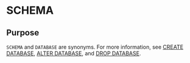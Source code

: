 # SCHEMA

## Purpose

`SCHEMA` and `DATABASE` are synonyms. For more information, see [CREATE DATABASE](21.create-database-of-mysql-mode.md), [ALTER DATABASE](12.alter-database-of-mysql-mode.md), and [DROP DATABASE](34.drop-database-of-mysql-mode.md).
